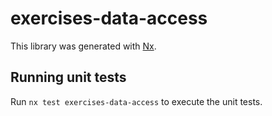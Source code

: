 # exercises-data-access

This library was generated with [Nx](https://nx.dev).

## Running unit tests

Run `nx test exercises-data-access` to execute the unit tests.
